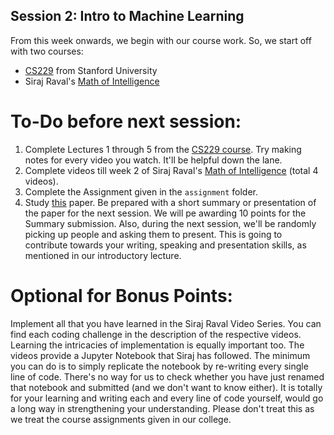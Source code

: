 ## Session 2: Intro to Machine Learning

From this week onwards, we begin with our course work. So, we start off with two courses:
- [CS229][1] from Stanford University
- Siraj Raval's [Math of Intelligence][2]

# To-Do before next session:

1. Complete Lectures 1 through 5 from the [CS229 course][1]. Try making notes for every video you watch. It'll be helpful down the lane.
2. Complete videos till week 2 of Siraj Raval's [Math of Intelligence][2] (total 4 videos).
3. Complete the Assignment given in the `assignment` folder.
4. Study [this][3] paper. Be prepared with a short summary or presentation of the paper for the next session. We will pe awarding 10 points for the Summary submission. Also, during the next session, we'll be randomly picking up people and asking them to present. This is going to contribute towards your writing, speaking and presentation skills, as mentioned in our introductory lecture.

# Optional for Bonus Points:

Implement all that you have learned in the Siraj Raval Video Series. You can find each coding challenge in the description of the respective videos. Learning the intricacies of implementation is equally important too. The videos provide a Jupyter Notebook that Siraj has followed. The minimum you can do is to simply replicate the notebook by re-writing every single line of code. There's no way for us to check whether you have just renamed that notebook and submitted (and we don't want to know either). It is totally for your learning and writing each and every line of code yourself, would go a long way in strengthening your understanding. Please don't treat this as we treat the course assignments given in our college.

[1]: https://www.youtube.com/playlist?list=PLFC36A799B7FFD0CF
[2]: https://www.youtube.com/playlist?list=PL2-dafEMk2A7mu0bSksCGMJEmeddU_H4D
[3]: https://homes.cs.washington.edu/~nasmith/papers/nguyen+smith+rose.latech11.pdf
